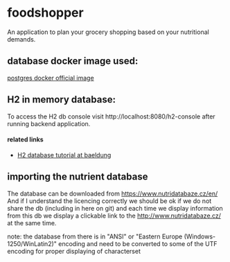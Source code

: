 # foodshopper
An application to plan your grocery shopping based on your nutritional demands.

## database docker image used:
[postgres docker official image](https://hub.docker.com/_/postgres)

## H2 in memory database:
To access the H2 db console visit http://localhost:8080/h2-console after running backend application. 

#### related links
- [H2 database tutorial at baeldung](https://www.baeldung.com/spring-boot-h2-database)

## importing the nutrient database
The database can be downloaded from https://www.nutridatabaze.cz/en/
And if I understand the licencing correctly
we should be ok if we do not share the db 
(including in here on git) and each time we display 
information from this db we display a clickable link
to the http://www.nutridatabaze.cz/ at the same time.

note: the database from there is in "ANSI" or 
"Eastern Europe (Windows-1250/WinLatin2)" encoding
and need to be converted to some of the UTF encoding 
for proper displaying of characterset
